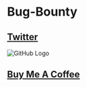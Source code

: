 # Bug-Bounty
 
## [Twitter](https://twitter.com/faizee_asad)


![GitHub Logo](https://www.bmtdesigner.com/wp-content/uploads/2020/09/Buy-Me-a-Coffee-01.jpg) 
## [Buy Me A Coffee](https://www.buymeacoffee.com/faizee)
